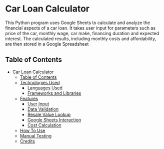 # Car Loan Calculator

This Python program uses Google Sheets to calculate and analyze the financial aspects of
a car loan. It takes user input for parameters such as price of the car, monthly wage,
car make, financing duration and expected interest. 
The calculated results, including monthly costs and affordability, are then stored in a Google Spreadsheet

## Table of Contents

- [Car Loan Calculator](#car-loan-calculator)
    - [Table of Contents](#table-of-contents)
    - [Technologies Used](#technologies-used)
        - [Languages Used](#languages-used)
        - [Frameworks and Libraries](#frameworks-and-libraries)
    - [Features](#features)
        - [User Input](#user-input)
        - [Data Validation](#data-validation)
        - [Resale Value Lookup](#resale-value-lookup)
        - [Google Sheets Interaction](#google-sheets-interaction)
        - [Cost Calculation](#cost-calculation)
    - [How To Use](#how-to-use)
    - [Manual Testing](#manual-testing)
    - [Credits](#credits)
